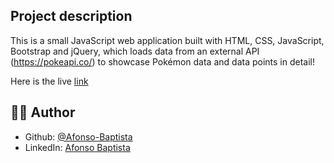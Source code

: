 ## Project description
This is a small JavaScript web application built with HTML, CSS, JavaScript, Bootstrap and jQuery, which loads data from an external API (https://pokeapi.co/) to showcase Pokémon data and data points in detail!

Here is the live [link](https://afonso-baptista.github.io/javascript-app-pokedex/)

## 👨‍💻 Author
- Github: [@Afonso-Baptista](https://github.com/Afonso-Baptista)
- LinkedIn: [Afonso Baptista](https://linkedin.com/in/afonso-baptista)
